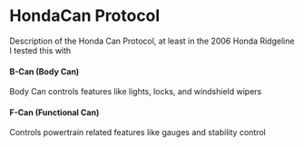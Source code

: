 # HondaCan Protocol
Description of the Honda Can Protocol, at least in the 2006 Honda Ridgeline I tested this with

#### B-Can (Body Can)
Body Can controls features like lights, locks, and windshield wipers

#### F-Can (Functional Can)
Controls powertrain related features like gauges and stability control
